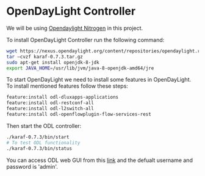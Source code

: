 # OpenDayLight Controller

We will be using [Opendaylight Nitrogen](https://nexus.opendaylight.org/content/repositories/opendaylight.release/org/opendaylight/integration/karaf/0.7.3/karaf-0.7.3.tar.gz) in this project.

To install OpenDayLight Controller run the following command:
```bash
wget https://nexus.opendaylight.org/content/repositories/opendaylight.release/org/opendaylight/integration/karaf/0.7.3/karaf-0.7.3.tar.gz
tar –cvzf karaf-0.7.3.tar.gz 
sudo apt-get install openjdk-8-jdk  
export JAVA_HOME=/usr/lib/jvm/java-8-openjdk-amd64/jre
```

To start OpenDayLight we need to install some features in OpenDayLight. To install mentioned features follow these steps:
```bash
feature:install odl-dluxapps-applications
feature:install odl-restconf-all
feature:install odl-l2switch-all
feature:install odl-openflowplugin-flow-services-rest
```
Then start the ODL controller:
```bash
./karaf-0.7.3/bin/start
# To test ODL functionality
./karaf-0.7.3/bin/status
```
You can access ODL web GUI from this [link](http://localhost:8181/index.html#/login) and the defualt username and password is 'admin'.